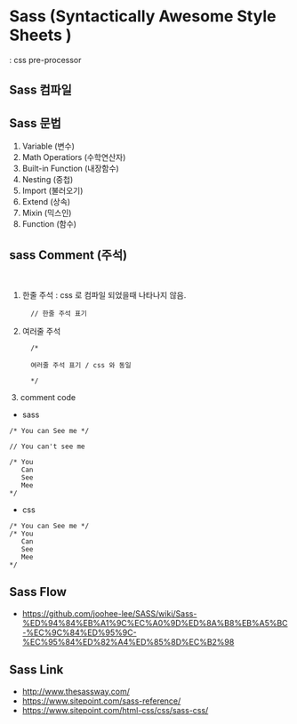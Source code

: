 # Sass (Syntactically Awesome Style Sheets )
: css pre-processor 

## Sass 컴파일

## Sass 문법
  1. Variable (변수)
  2. Math Operatiors (수학연산자)
  3. Built-in Function (내장함수)
  4. Nesting (중첩)
  5. Import (불러오기)
  6. Extend (상속)
  7. Mixin (믹스인)
  8. Function (함수)
  
  
    
  ## sass Comment (주석)
   
   1. 한줄 주석  : css 로 컴파일 되었을때 나타나지 않음. 
      ~~~
        // 한줄 주석 표기 
      ~~~
      
   2. 여러줄 주석 
      ~~~
        /*

        여러줄 주석 표기 / css 와 동일 

        */

      ~~~
  3. comment code
  * sass
  ~~~
  /* You can See me */

  // You can't see me

  /* You
     Can
     See
     Mee
  */
  ~~~
  
  * css
  ~~~
  /* You can See me */
  /* You
     Can
     See
     Mee
  */
  ~~~
  
  
  ## Sass Flow 
  
  - https://github.com/joohee-lee/SASS/wiki/Sass-%ED%94%84%EB%A1%9C%EC%A0%9D%ED%8A%B8%EB%A5%BC-%EC%9C%84%ED%95%9C-%EC%95%84%ED%82%A4%ED%85%8D%EC%B2%98
  
  ## Sass Link 
  
  - http://www.thesassway.com/
  - https://www.sitepoint.com/sass-reference/
  - https://www.sitepoint.com/html-css/css/sass-css/
  
  
